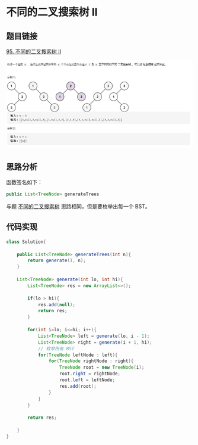 # 不同的二叉搜索树 II

## 题目链接

[95. 不同的二叉搜索树 II](https://leetcode-cn.com/problems/unique-binary-search-trees-ii/)

![](../../pics/不同的二叉搜索树%20II.png)

## 思路分析

函数签名如下：

```java
public List<TreeNode> generateTrees
```

与题 [不同的二叉搜索树](https://leetcode-cn.com/problems/unique-binary-search-trees/) 思路相同，但是要枚举出每一个 BST。

## 代码实现

```java
class Solution{

    public List<TreeNode> generateTrees(int n){
        return generate(1, n);
    }

    List<TreeNode> generate(int lo, int hi){
        List<TreeNode> res = new ArrayList<>();
        
        if(lo > hi){
            res.add(null);
            return res;
        }

        for(int i=lo; i<=hi; i++){
            List<TreeNode> left = generate(lo, i - 1);
            List<TreeNode> right = generate(i + 1, hi);
            // 枚举所有 BST
            for(TreeNode leftNode : left){
                for(TreeNode rightNode : right){
                    TreeNode root = new TreeNode(i);
                    root.right = rightNode;
                    root.left = leftNode;
                    res.add(root);
                }
            }
        }

        return res;
        
    }
}
```
